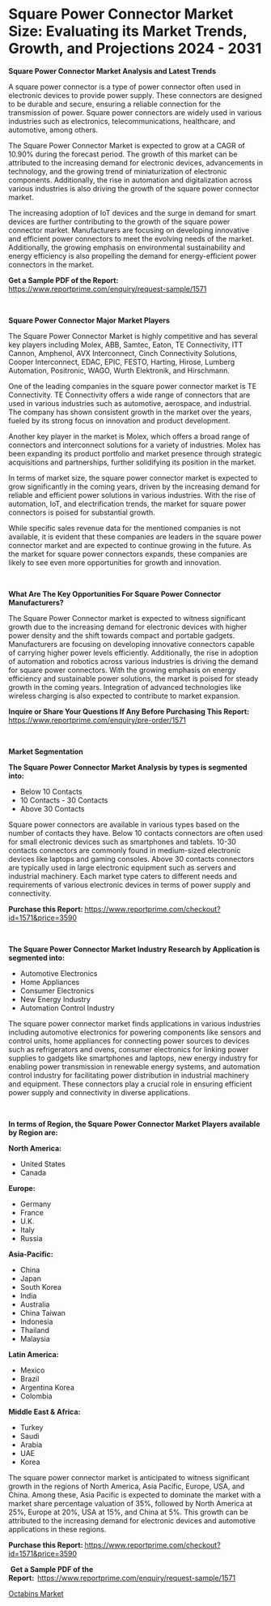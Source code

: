 <p><h1>Square Power Connector Market Size: Evaluating its Market Trends, Growth, and Projections 2024 - 2031</h1></p><p><strong>Square Power Connector Market Analysis and Latest Trends</strong></p>
<p><p>A square power connector is a type of power connector often used in electronic devices to provide power supply. These connectors are designed to be durable and secure, ensuring a reliable connection for the transmission of power. Square power connectors are widely used in various industries such as electronics, telecommunications, healthcare, and automotive, among others.</p><p>The Square Power Connector Market is expected to grow at a CAGR of 10.90% during the forecast period. The growth of this market can be attributed to the increasing demand for electronic devices, advancements in technology, and the growing trend of miniaturization of electronic components. Additionally, the rise in automation and digitalization across various industries is also driving the growth of the square power connector market.</p><p>The increasing adoption of IoT devices and the surge in demand for smart devices are further contributing to the growth of the square power connector market. Manufacturers are focusing on developing innovative and efficient power connectors to meet the evolving needs of the market. Additionally, the growing emphasis on environmental sustainability and energy efficiency is also propelling the demand for energy-efficient power connectors in the market.</p></p>
<p><strong>Get a Sample PDF of the Report:&nbsp;</strong> <a href="https://www.reportprime.com/enquiry/request-sample/1571">https://www.reportprime.com/enquiry/request-sample/1571</a></p>
<p>&nbsp;</p>
<p><strong>Square Power Connector Major Market Players</strong></p>
<p><p>The Square Power Connector Market is highly competitive and has several key players including Molex, ABB, Samtec, Eaton, TE Connectivity, ITT Cannon, Amphenol, AVX Interconnect, Cinch Connectivity Solutions, Cooper Interconnect, EDAC, EPIC, FESTO, Harting, Hirose, Lumberg Automation, Positronic, WAGO, Wurth Elektronik, and Hirschmann.</p><p>One of the leading companies in the square power connector market is TE Connectivity. TE Connectivity offers a wide range of connectors that are used in various industries such as automotive, aerospace, and industrial. The company has shown consistent growth in the market over the years, fueled by its strong focus on innovation and product development.</p><p>Another key player in the market is Molex, which offers a broad range of connectors and interconnect solutions for a variety of industries. Molex has been expanding its product portfolio and market presence through strategic acquisitions and partnerships, further solidifying its position in the market.</p><p>In terms of market size, the square power connector market is expected to grow significantly in the coming years, driven by the increasing demand for reliable and efficient power solutions in various industries. With the rise of automation, IoT, and electrification trends, the market for square power connectors is poised for substantial growth.</p><p>While specific sales revenue data for the mentioned companies is not available, it is evident that these companies are leaders in the square power connector market and are expected to continue growing in the future. As the market for square power connectors expands, these companies are likely to see even more opportunities for growth and innovation.</p></p>
<p>&nbsp;</p>
<p><strong>What Are The Key Opportunities For Square Power Connector Manufacturers?</strong></p>
<p><p>The Square Power Connector market is expected to witness significant growth due to the increasing demand for electronic devices with higher power density and the shift towards compact and portable gadgets. Manufacturers are focusing on developing innovative connectors capable of carrying higher power levels efficiently. Additionally, the rise in adoption of automation and robotics across various industries is driving the demand for square power connectors. With the growing emphasis on energy efficiency and sustainable power solutions, the market is poised for steady growth in the coming years. Integration of advanced technologies like wireless charging is also expected to contribute to market expansion.</p></p>
<p><strong>Inquire or Share Your Questions If Any Before Purchasing This Report:</strong> <a href="https://www.reportprime.com/enquiry/pre-order/1571">https://www.reportprime.com/enquiry/pre-order/1571</a></p>
<p>&nbsp;</p>
<p><strong>Market Segmentation</strong></p>
<p><strong>The Square Power Connector Market Analysis by types is segmented into:</strong></p>
<p><ul><li>Below 10 Contacts</li><li>10 Contacts - 30 Contacts</li><li>Above 30 Contacts</li></ul></p>
<p><p>Square power connectors are available in various types based on the number of contacts they have. Below 10 contacts connectors are often used for small electronic devices such as smartphones and tablets. 10-30 contacts connectors are commonly found in medium-sized electronic devices like laptops and gaming consoles. Above 30 contacts connectors are typically used in large electronic equipment such as servers and industrial machinery. Each market type caters to different needs and requirements of various electronic devices in terms of power supply and connectivity.</p></p>
<p><strong>Purchase this Report:&nbsp;</strong><a href="https://www.reportprime.com/checkout?id=1571&price=3590">https://www.reportprime.com/checkout?id=1571&price=3590</a></p>
<p>&nbsp;</p>
<p><strong>The Square Power Connector Market Industry Research by Application is segmented into:</strong></p>
<p><ul><li>Automotive Electronics</li><li>Home Appliances</li><li>Consumer Electronics</li><li>New Energy Industry</li><li>Automation Control Industry</li></ul></p>
<p><p>The square power connector market finds applications in various industries including automotive electronics for powering components like sensors and control units, home appliances for connecting power sources to devices such as refrigerators and ovens, consumer electronics for linking power supplies to gadgets like smartphones and laptops, new energy industry for enabling power transmission in renewable energy systems, and automation control industry for facilitating power distribution in industrial machinery and equipment. These connectors play a crucial role in ensuring efficient power supply and connectivity in diverse applications.</p></p>
<p>&nbsp;</p>
<p><strong>In terms of Region, the Square Power Connector Market Players available by Region are:</strong></p>
<p>
    <p> <strong> North America: </strong>
        <ul>
            <li>United States</li>
            <li>Canada</li>
        </ul>
        </p> 
    <p> <strong> Europe: </strong>
        <ul>
            <li>Germany</li>
            <li>France</li>
            <li>U.K.</li>
            <li>Italy</li>
            <li>Russia</li>
        </ul>
        </p> 
    <p> <strong> Asia-Pacific: </strong>
        <ul>
            <li>China</li>
            <li>Japan</li>
            <li>South Korea</li>
            <li>India</li>
            <li>Australia</li>
            <li>China Taiwan</li>
            <li>Indonesia</li>
            <li>Thailand</li>
            <li>Malaysia</li>
        </ul>
        </p> 
    <p> <strong> Latin America: </strong>
        <ul>
            <li>Mexico</li>
            <li>Brazil</li>
            <li>Argentina Korea</li>
            <li>Colombia</li>
        </ul>
        </p> 
    <p> <strong> Middle East & Africa: </strong>
        <ul>
            <li>Turkey</li>
            <li>Saudi</li>
            <li>Arabia</li>
            <li>UAE</li>
            <li>Korea</li>
        </ul>
    </p>
    </p>
<p><p>The square power connector market is anticipated to witness significant growth in the regions of North America, Asia Pacific, Europe, USA, and China. Among these, Asia Pacific is expected to dominate the market with a market share percentage valuation of 35%, followed by North America at 25%, Europe at 20%, USA at 15%, and China at 5%. This growth can be attributed to the increasing demand for electronic devices and automotive applications in these regions.</p></p>
<p><strong>Purchase this Report: </strong><a href="https://www.reportprime.com/checkout?id=1571&price=3590">https://www.reportprime.com/checkout?id=1571&price=3590</a></p>
<p>&nbsp;<strong>Get a Sample PDF of the Report:&nbsp;&nbsp;</strong><a href="https://www.reportprime.com/enquiry/request-sample/1571">https://www.reportprime.com/enquiry/request-sample/1571</a></p>
<p><strong></strong></p>
<p><p><a href="https://nifty-kite-d51.notion.site/Insights-into-Octabins-Market-Size-Analysing-Market-Share-Trends-and-Growth-from-2024-to-2031-c48ccbb33f0544e7b3e29773c1db7aa8">Octabins Market</a></p></p>